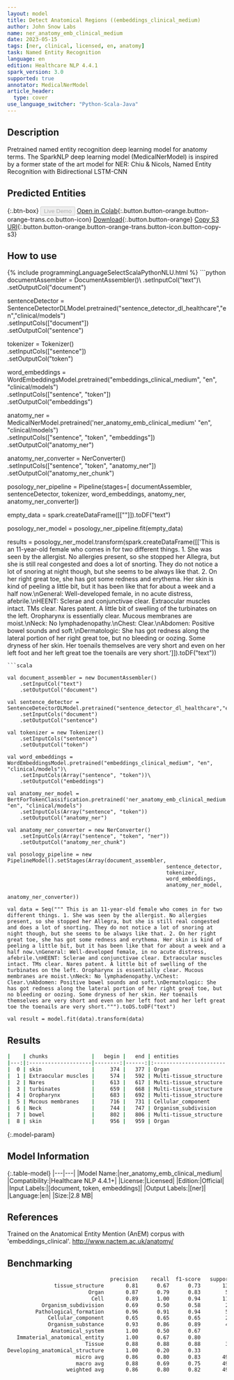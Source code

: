 ```yaml
---
layout: model
title: Detect Anatomical Regions ((embeddings_clinical_medium)
author: John Snow Labs
name: ner_anatomy_emb_clinical_medium
date: 2023-05-15
tags: [ner, clinical, licensed, en, anatomy]
task: Named Entity Recognition
language: en
edition: Healthcare NLP 4.4.1
spark_version: 3.0
supported: true
annotator: MedicalNerModel
article_header:
  type: cover
use_language_switcher: "Python-Scala-Java"
---
```


## Description

Pretrained named entity recognition deep learning model for anatomy terms. The SparkNLP deep learning model (MedicalNerModel) is inspired by a former state of the art model for NER: Chiu & Nicols, Named Entity Recognition with Bidirectional LSTM-CNN

## Predicted Entities



{:.btn-box}
<button class="button button-orange" disabled>Live Demo</button>
[Open in Colab](https://colab.research.google.com/github/JohnSnowLabs/spark-nlp-workshop/blob/master/tutorials/Certification_Trainings/Healthcare/1.Clinical_Named_Entity_Recognition_Model.ipynb){:.button.button-orange.button-orange-trans.co.button-icon}
[Download](https://s3.amazonaws.com/auxdata.johnsnowlabs.com/clinical/models/ner_anatomy_emb_clinical_medium_en_4.4.1_3.0_1684136633973.zip){:.button.button-orange}
[Copy S3 URI](s3://auxdata.johnsnowlabs.com/clinical/models/ner_anatomy_emb_clinical_medium_en_4.4.1_3.0_1684136633973.zip){:.button.button-orange.button-orange-trans.button-icon.button-copy-s3}

## How to use



<div class="tabs-box" markdown="1">
{% include programmingLanguageSelectScalaPythonNLU.html %}
```python
documentAssembler = DocumentAssembler()\
    .setInputCol("text")\
    .setOutputCol("document")

sentenceDetector = SentenceDetectorDLModel.pretrained("sentence_detector_dl_healthcare","en","clinical/models") \
    .setInputCols(["document"]) \
    .setOutputCol("sentence") 

tokenizer = Tokenizer()\
    .setInputCols(["sentence"])\
    .setOutputCol("token")

word_embeddings = WordEmbeddingsModel.pretrained("embeddings_clinical_medium", "en", "clinical/models")\
    .setInputCols(["sentence", "token"])\
    .setOutputCol("embeddings")

anatomy_ner = MedicalNerModel.pretrained('ner_anatomy_emb_clinical_medium' "en", "clinical/models") \
    .setInputCols(["sentence", "token", "embeddings"]) \
    .setOutputCol("anatomy_ner")
    
anatomy_ner_converter = NerConverter() \
    .setInputCols(["sentence", "token", "anatomy_ner"]) \
    .setOutputCol("anatomy_ner_chunk")

posology_ner_pipeline = Pipeline(stages=[
    documentAssembler, 
    sentenceDetector,
    tokenizer,
    word_embeddings,
    anatomy_ner,
    anatomy_ner_converter])

empty_data = spark.createDataFrame([[""]]).toDF("text")

posology_ner_model = posology_ner_pipeline.fit(empty_data)

results = posology_ner_model.transform(spark.createDataFrame([['This is an 11-year-old female who comes in for two different things. 1. She was seen by the allergist. No allergies present, so she stopped her Allegra, but she is still real congested and does a lot of snorting. They do not notice a lot of snoring at night though, but she seems to be always like that. 2. On her right great toe, she has got some redness and erythema. Her skin is kind of peeling a little bit, but it has been like that for about a week and a half now.\nGeneral: Well-developed female, in no acute distress, afebrile.\nHEENT: Sclerae and conjunctivae clear. Extraocular muscles intact. TMs clear. Nares patent. A little bit of swelling of the turbinates on the left. Oropharynx is essentially clear. Mucous membranes are moist.\nNeck: No lymphadenopathy.\nChest: Clear.\nAbdomen: Positive bowel sounds and soft.\nDermatologic: She has got redness along the lateral portion of her right great toe, but no bleeding or oozing. Some dryness of her skin. Her toenails themselves are very short and even on her left foot and her left great toe the toenails are very short.']]).toDF("text"))
```
```scala

val document_assembler = new DocumentAssembler()
    .setInputCol("text")
    .setOutputCol("document")
​
val sentence_detector = SentenceDetectorDLModel.pretrained("sentence_detector_dl_healthcare","en","clinical/models")
    .setInputCols("document")
    .setOutputCol("sentence")
​
val tokenizer = new Tokenizer()
    .setInputCols("sentence")
    .setOutputCol("token")
    
val word_embeddings = WordEmbeddingsModel.pretrained("embeddings_clinical_medium", "en", "clinical/models")\
    .setInputCols(Array("sentence", "token"))\
    .setOutputCol("embeddings")
​
val anatomy_ner_model = BertForTokenClassification.pretrained('ner_anatomy_emb_clinical_medium' "en", "clinical/models")
    .setInputCols(Array("sentence", "token"))
    .setOutputCol("anatomy_ner")
​
val anatomy_ner_converter = new NerConverter()
    .setInputCols(Array("sentence", "token", "ner"))
    .setOutputCol("anatomy_ner_chunk")
​
val posology_pipeline = new PipelineModel().setStages(Array(document_assembler, 
                                                   sentence_detector,
                                                   tokenizer,
                                                   word_embeddings,
                                                   anatomy_ner_model,
                                                   anatomy_ner_converter))
​
val data = Seq(""" This is an 11-year-old female who comes in for two different things. 1. She was seen by the allergist. No allergies present, so she stopped her Allegra, but she is still real congested and does a lot of snorting. They do not notice a lot of snoring at night though, but she seems to be always like that. 2. On her right great toe, she has got some redness and erythema. Her skin is kind of peeling a little bit, but it has been like that for about a week and a half now.\nGeneral: Well-developed female, in no acute distress, afebrile.\nHEENT: Sclerae and conjunctivae clear. Extraocular muscles intact. TMs clear. Nares patent. A little bit of swelling of the turbinates on the left. Oropharynx is essentially clear. Mucous membranes are moist.\nNeck: No lymphadenopathy.\nChest: Clear.\nAbdomen: Positive bowel sounds and soft.\nDermatologic: She has got redness along the lateral portion of her right great toe, but no bleeding or oozing. Some dryness of her skin. Her toenails themselves are very short and even on her left foot and her left great toe the toenails are very short.""").toDS.toDF("text")
​
val result = model.fit(data).transform(data)
```
</div>

## Results

```bash
|    | chunks              |   begin |   end | entities               |
|---:|:--------------------|--------:|------:|:-----------------------|
|  0 | skin                |     374 |   377 | Organ                  |
|  1 | Extraocular muscles |     574 |   592 | Multi-tissue_structure |
|  2 | Nares               |     613 |   617 | Multi-tissue_structure |
|  3 | turbinates          |     659 |   668 | Multi-tissue_structure |
|  4 | Oropharynx          |     683 |   692 | Multi-tissue_structure |
|  5 | Mucous membranes    |     716 |   731 | Cellular_component     |
|  6 | Neck                |     744 |   747 | Organism_subdivision   |
|  7 | bowel               |     802 |   806 | Multi-tissue_structure |
|  8 | skin                |     956 |   959 | Organ                  |
```

{:.model-param}
## Model Information

{:.table-model}
|---|---|
|Model Name:|ner_anatomy_emb_clinical_medium|
|Compatibility:|Healthcare NLP 4.4.1+|
|License:|Licensed|
|Edition:|Official|
|Input Labels:|[document, token, embeddings]|
|Output Labels:|[ner]|
|Language:|en|
|Size:|2.8 MB|

## References

Trained on the Anatomical Entity Mention (AnEM) corpus with 'embeddings_clinical'. http://www.nactem.ac.uk/anatomy/

## Benchmarking

```bash
                                 precision    recall  f1-score   support
               tissue_structure       0.81      0.67      0.73       130
                          Organ       0.87      0.79      0.83        52
                           Cell       0.89      1.00      0.94       118
           Organism_subdivision       0.69      0.50      0.58        22
         Pathological_formation       0.96      0.91      0.94        58
             Cellular_component       0.65      0.65      0.65        26
             Organism_substance       0.93      0.86      0.89        43
              Anatomical_system       1.00      0.50      0.67         6
   Immaterial_anatomical_entity       1.00      0.67      0.80         6
                         Tissue       0.88      0.88      0.88        32
Developing_anatomical_structure       1.00      0.20      0.33         5
                      micro avg       0.86      0.80      0.83       498
                      macro avg       0.88      0.69      0.75       498
                   weighted avg       0.86      0.80      0.82       498
```
